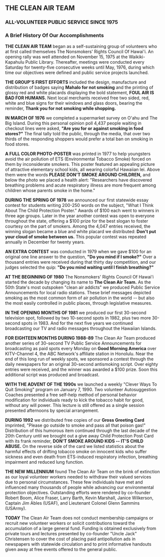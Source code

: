 <script>
  import DocumentWrapper from '../../../components/DocumentWrapper.svelte'
</script>

<DocumentWrapper component="linesLogo">

<h2>THE CLEAN AIR TEAM </h2>
<h3>ALL-VOLUNTEER PUBLIC SERVICE SINCE 1975</h3>

<h3> A Brief History Of Our Accomplishments </h3>

<strong>THE CLEAN AIR TEAM</strong> began as a self-sustaining group of volunteers who at first called themselves The Nonsmokers' Rights Council Of Hawai'i. An opening rally was well attended on November 15, 1975 at the Waikiki-Kapahulu Public Library. Thereafter, meetings were conducted every Saturday for twenty-five consecutive weeks until May, 1976, during which time our objectives were defined and public service projects launched.

<strong>THE GROUP'S FIRST EFFORTS</strong> included the design, manufacture and distribution of badges saying <strong>Mahalo for not smoking</strong> and the printing of glossy red and white
placards displaying the bold statement, <strong>FOUL AIR IS BAD FOR HUMANS.</strong> Next local merchants received free two sided, red, white and blue signs for their windows
and glass doors, bearing the reminder, <strong>Thank you for not smoking while shopping.</strong>

<strong>IN MARCH OF 1976</strong> we completed a supermarket survey on O'ahu and The Big Island. During this personal opinion poll 4,437 people waiting in checkout lines were asked, <strong>"Are you for or against smoking in food stores?"</strong> The final tally told the public, through the media, that over two thirds of the responding shoppers would prefer a total ban on smoking in food stores.

<strong>A FULL COLOR PHOTO-POSTER</strong> was printed in 1977 to help youngsters avoid the air pollution of ETS (Environmental Tobacco Smoke) forced on them by inconsiderate smokers. This poster featured an appealing picture of attractive elementary school kids, all wearing colorful Hawaiian lei. Above them were the words <strong>PLEASE DON'T SMOKE AROUND CHILDREN,</strong> and below the photo we placed a health alert: "Researchers have discovered breathing problems and acute respiratory illness are more frequent among children whose parents smoke in the home."

<strong>DURING THE SPRING OF 1978</strong> we announced our first statewide essay contest for students writing 200-250 words on the subject, "What I Think About The Child Protection Poster." Awards of $100 each went to winners in three age groups. Later in the year another contest was open to everyone throughout the state, offering a $100 prize for the best slogan to foster courtesy on the part of smokers. Among the 4,047 entries received, the winning slogan became a blue and white placard we distributed: <strong>Don't put your cloud of smoke between us.</strong> This popular contest was repeated annually in December for twenty years.

<strong>AN EXTRA CONTEST</strong> was conducted in 1979 when we gave $100 for an original one
line answer to the question, <strong>"Do you mind if I smoke?"</strong> Over a thousand entries were received during that thirty day competition, and our judges selected the quip: <strong>"Do you mind waiting until I finish breathing?"</strong>

<strong>AT THE BEGINNING OF 1980</strong> The Nonsmokers' Rights Council Of Hawai'i started the decade by changing its name to <strong>The Clean Air Team.</strong> As the 50th State's most outspoken "clean air addicts" we produced Public Service Announcements for
local radio stations. These brief messages depicted smoking as the most common form of air pollution in the world -- but also the most easily controlled in public places, through legislative measures.

<strong>IN THE OPENING MONTHS OF 1981</strong> we produced our first 30-second television spot, followed by two 10-second spots in 1982, plus two more 30-second spots in 1983. And for the next five years we continued broadcasting our TV and radio messages throughout the Hawaiian Islands.

<strong>FOR EIGHTEEN MONTHS DURING 1988-89</strong> The Clean Air Team produced another series of 30-second TV Public Service Announcements for broadcasting as paid spots  every Monday on <strong>Good Morning America</strong> over KITV-Channel 4, the ABC Network's
affiliate station in Honolulu. Near the end of this long run of weekly spots, we sponsored a contest through the daily newspapers for an original 30-second antismoking script. Over eighty entries were received, and the winner was
awarded a $100 prize. Soon this additional script was produced and broadcast.

<strong>WITH THE ADVENT OF THE 1990s</strong> we launched a weekly "Clever Ways To Quit Smoking" program on January 7, 1990. Two volunteer Autosuggestion Coaches presented a free self-help method of personal behavior modification for individuals ready to kick the tobacco habit for good, without any will power. This lecture is
still offered as a single session presented afternoons by special arrangement.

<strong>DURING 1992</strong> we distributed free copies of our <strong>Gross Greeting Card</strong> imprinted, "Please go outside to smoke and pass all that poison gas!" Distribution of
this humorous item continued through the last decade of the 20th Century until we brought out a give away Child Protection Post Card with its frank reminder, <strong>DON'T SMOKE AROUND KIDS -- IT'S CHILD ABUSE.</strong> On the reverse side of the card we listed statistics about the harmful effects of drifting tobacco smoke on
innocent kids who suffer sickness and even death from ETS-induced respiratory infection, breathing impairment and reduced lung function.

<strong>THE NEW MILLENNIUM</strong> found The Clean Air Team on the brink of extinction as our loyal volunteer workers needed to withdraw their valued services due to personal circumstances. These few individuals have met and influenced many thousands of people while advancing our environmental protection objectives. Outstanding efforts were rendered by co-founder Robert Boom, Alice Fraser, Larry Barth, Kevin Marshall, Janice Wilkerson, Captain Jim Ables (USAF),
and Lieutenant Colonel Glenn Sammins (USArmy).

<strong>TODAY</strong> The Clean Air Team does not conduct membership campaigns or recruit new volunteer workers or solicit contributions toward the accumulation of a large general fund. Funding is obtained exclusively from private tours and lectures presented by co-founder "Uncle Jack" Christensen to cover the cost of placing paid antipollution ads in newspapers with statewide circulation and to print informative handouts given away at free events offered to the general public.

</DocumentWrapper>